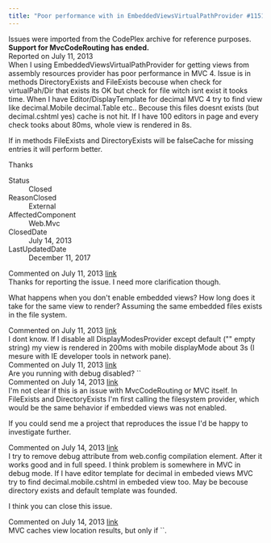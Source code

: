 ```yaml
---
title: "Poor performance with in EmbeddedViewsVirtualPathProvider #1151"
---
```

<div class="note">
   Issues were imported from the CodePlex archive for reference purposes. <b>Support for MvcCodeRouting has ended.</b></div>
<div class="issue-report">
   <div class="issue-header">Reported on 
      <time datetime="2013-07-11T04:46:15.277-07:00" title="2013-07-11T04:46:15.277-07:00">July 11, 2013</time>
   </div>
   <div class="issue-message" markdown="1">When I using EmbeddedViewsVirtualPathProvider for getting views from assembly resources provider has poor performance in MVC 4. Issue is in methods DirectoryExists and FileExists becouse when check for virtualPah/Dir that exists its OK but check for file witch isnt exist it tooks time. When I have Editor/DisplayTemplate for decimal MVC 4 try to find view like decimal.Mobile decimal.Table etc.. Becouse this files doesnt exists (but decimal.cshtml yes) cache is not hit. If I have 100 editors in page and every check tooks about 80ms, whole view is rendered in 8s. 

If in methods FileExists and DirectoryExists will be falseCache for missing entries it will perform better.

Thanks
      
   </div>
   <div class="issue-footer">
      <dl>
         <dt>Status</dt>
         <dd>Closed</dd>
         <dt>ReasonClosed</dt>
         <dd>External</dd>
         <dt>AffectedComponent</dt>
         <dd>Web.Mvc</dd>
         <dt>ClosedDate</dt>
         <dd>
            <time datetime="2013-07-14T22:03:09.503-07:00" title="2013-07-14T22:03:09.503-07:00">July 14, 2013</time>
         </dd>
         <dt>LastUpdatedDate</dt>
         <dd>
            <time datetime="2017-12-11T02:15:56.247-08:00" title="2017-12-11T02:15:56.247-08:00">December 11, 2017</time>
         </dd>
      </dl>
   </div>
</div>
<div id="post105732" class="issue-comment">
   <div class="issue-header">Commented on 
      <time datetime="2013-07-11T09:45:35.507-07:00" title="2013-07-11T09:45:35.507-07:00">July 11, 2013</time> <a href="#post105732" class="post-link">link</a></div>
   <div class="issue-message" markdown="1">Thanks for reporting the issue. I need more clarification though.

What happens when you don't enable embedded views? How long does it take for the same view to render? Assuming the same embedded files exists in the file system.
      
   </div>
</div>
<div id="post105735" class="issue-comment">
   <div class="issue-header">Commented on 
      <time datetime="2013-07-11T10:13:40.293-07:00" title="2013-07-11T10:13:40.293-07:00">July 11, 2013</time> <a href="#post105735" class="post-link">link</a></div>
   <div class="issue-message" markdown="1">I dont know. If I disable all DisplayModesProvider except default ("" empty string) my view is rendered in 200ms with mobile displayMode about 3s (I mesure with IE developer tools in network pane). 
      
   </div>
</div>
<div id="post105745" class="issue-comment">
   <div class="issue-header">Commented on 
      <time datetime="2013-07-11T11:14:08.4-07:00" title="2013-07-11T11:14:08.4-07:00">July 11, 2013</time> <a href="#post105745" class="post-link">link</a></div>
   <div class="issue-message" markdown="1">Are you running with debug disabled? `<compilation debug="false">`
      
   </div>
</div>
<div id="post106012" class="issue-comment">
   <div class="issue-header">Commented on 
      <time datetime="2013-07-14T13:39:02.077-07:00" title="2013-07-14T13:39:02.077-07:00">July 14, 2013</time> <a href="#post106012" class="post-link">link</a></div>
   <div class="issue-message" markdown="1">I'm not clear if this is an issue with MvcCodeRouting or MVC itself. In FileExists and DirectoryExists I'm first calling the filesystem provider, which would be the same behavior if embedded views was not enabled.

If you could send me a project that reproduces the issue I'd be happy to investigate further.
      
   </div>
</div>
<div id="post106024" class="issue-comment">
   <div class="issue-header">Commented on 
      <time datetime="2013-07-14T21:46:26.89-07:00" title="2013-07-14T21:46:26.89-07:00">July 14, 2013</time> <a href="#post106024" class="post-link">link</a></div>
   <div class="issue-message" markdown="1">I try to remove debug attribute from web.config compilation element. After it works good and in full speed. I think problem is somewhere in MVC in debug mode. If I have editor template for decimal in embeded views MVC try to find decimal.mobile.cshtml in embeded view too. May be becouse directory exists and default template was founded.

I think you can close this issue.
      
   </div>
</div>
<div id="post106026" class="issue-comment">
   <div class="issue-header">Commented on 
      <time datetime="2013-07-14T22:02:19.52-07:00" title="2013-07-14T22:02:19.52-07:00">July 14, 2013</time> <a href="#post106026" class="post-link">link</a></div>
   <div class="issue-message" markdown="1">MVC caches view location results, but only if `<compilation debug="false">`.
      
   </div>
</div>